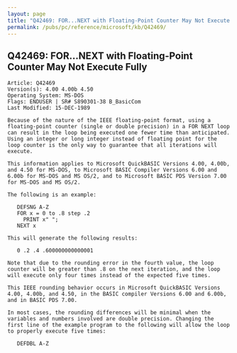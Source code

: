 ```yaml
---
layout: page
title: "Q42469: FOR...NEXT with Floating-Point Counter May Not Execute Fully"
permalink: /pubs/pc/reference/microsoft/kb/Q42469/
---
```


## Q42469: FOR...NEXT with Floating-Point Counter May Not Execute Fully

	Article: Q42469
	Version(s): 4.00 4.00b 4.50
	Operating System: MS-DOS
	Flags: ENDUSER | SR# S890301-38 B_BasicCom
	Last Modified: 15-DEC-1989
	
	Because of the nature of the IEEE floating-point format, using a
	floating-point counter (single or double precision) in a FOR NEXT loop
	can result in the loop being executed one fewer time than anticipated.
	Using an integer or long integer instead of floating point for the
	loop counter is the only way to guarantee that all iterations will
	execute.
	
	This information applies to Microsoft QuickBASIC Versions 4.00, 4.00b,
	and 4.50 for MS-DOS, to Microsoft BASIC Compiler Versions 6.00 and
	6.00b for MS-DOS and MS OS/2, and to Microsoft BASIC PDS Version 7.00
	for MS-DOS and MS OS/2.
	
	The following is an example:
	
	   DEFSNG A-Z
	   FOR x = 0 to .8 step .2
	     PRINT x" ";
	   NEXT x
	
	This will generate the following results:
	
	   0 .2 .4 .600000000000001
	
	Note that due to the rounding error in the fourth value, the loop
	counter will be greater than .8 on the next iteration, and the loop
	will execute only four times instead of the expected five times.
	
	This IEEE rounding behavior occurs in Microsoft QuickBASIC Versions
	4.00, 4.00b, and 4.50, in the BASIC compiler Versions 6.00 and 6.00b,
	and in BASIC PDS 7.00.
	
	In most cases, the rounding differences will be minimal when the
	variables and numbers involved are double precision. Changing the
	first line of the example program to the following will allow the loop
	to properly execute five times:
	
	   DEFDBL A-Z
